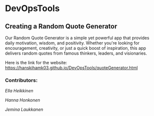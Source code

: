 # DevOpsTools

## Creating a Random Quote Generator

Our Random Quote Generator is a simple yet powerful app that provides daily motivation, wisdom, and positivity. Whether you're looking for encouragement, creativity, or just a quick boost of inspiration, this app delivers random quotes from famous thinkers, leaders, and visionaries.

Here is the link for the website: https://hanskihamk03.github.io/DevOpsTools/quoteGenerator.html

<!-- Minor change for assignment PR -->


### Contributors:

*Ella Heikkinen*

*Hanna Honkonen*

*Jemina Laukkanen*